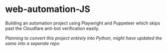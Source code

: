 # web-automation-JS
Building an automation project using Playwright and Puppeteer which skips past the Cloudfare anti-bot verification easily.

_Planning to convert this project entirely into Python, might have updated the same into a separate repo_
